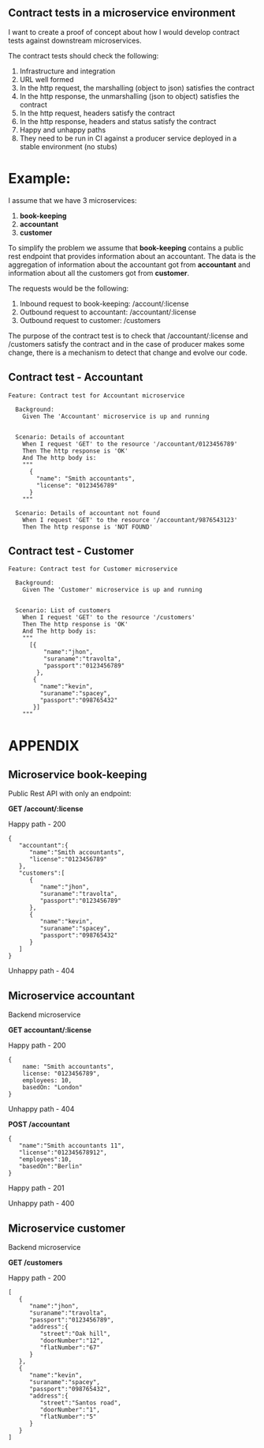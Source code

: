 Contract tests in a microservice environment
-------------------------------------------
I want to create a proof of concept about how I would develop contract tests against downstream microservices. 

The contract tests should check the following:

1. Infrastructure and integration
2. URL well formed
3. In the http request, the marshalling (object to json) satisfies the contract
4. In the http response, the unmarshalling (json to object) satisfies the contract
5. In the http request, headers satisfy the contract
6. In the http response, headers and status satisfy the contract
7. Happy and unhappy paths
8. They need to be run in CI against a producer service deployed in a stable environment (no stubs)

Example:
=======
I assume that we have 3 microservices:

1. **book-keeping**
2. **accountant**
3. **customer**

To simplify the problem we assume that **book-keeping** contains a public rest endpoint that provides information about an accountant. The data is the aggregation of information about the accountant got from **accountant** and information about all the customers got from **customer**.

The requests would be the following:

1. Inbound request to book-keeping: /account/:license
2. Outbound request to accountant: /accountant/:license
3. Outbound request to customer: /customers

The purpose of the contract test is to check that /accountant/:license and /customers satisfy the contract and in the case of producer makes some change, there is a mechanism to detect that change and evolve our code.

Contract test - Accountant
--------------------------
```
Feature: Contract test for Accountant microservice

  Background:
    Given The 'Accountant' microservice is up and running


  Scenario: Details of accountant
    When I request 'GET' to the resource '/accountant/0123456789'
    Then The http response is 'OK'
    And The http body is:
    """
      {
        "name": "Smith accountants",
        "license": "0123456789"
      }
    """

  Scenario: Details of accountant not found
    When I request 'GET' to the resource '/accountant/9876543123'
    Then The http response is 'NOT FOUND'

```

Contract test - Customer
--------------------------
```
Feature: Contract test for Customer microservice

  Background:
    Given The 'Customer' microservice is up and running


  Scenario: List of customers
    When I request 'GET' to the resource '/customers'
    Then The http response is 'OK'
    And The http body is:
    """
      [{
          "name":"jhon",
          "suraname":"travolta",
          "passport":"0123456789"
        },
       {
         "name":"kevin",
         "suraname":"spacey",
         "passport":"098765432"
       }]
    """

```

APPENDIX
========

Microservice book-keeping
-------------------------

Public Rest API with only an endpoint:

**GET        /account/:license**

Happy path - 200

```
{
   "accountant":{
      "name":"Smith accountants",
      "license":"0123456789"
   },
   "customers":[
      {
         "name":"jhon",
         "suraname":"travolta",
         "passport":"0123456789"
      },
      {
         "name":"kevin",
         "suraname":"spacey",
         "passport":"098765432"
      }
   ]
}
```

Unhappy path - 404

Microservice accountant
-----------------------

Backend microservice

**GET accountant/:license**

Happy path - 200

```
{
    name: "Smith accountants",
    license: "0123456789",
    employees: 10,
    basedOn: "London"
}
```

Unhappy path - 404

**POST        /accountant**

```
{
   "name":"Smith accountants 11",
   "license":"012345678912",
   "employees":10,
   "basedOn":"Berlin"
}
```

Happy path - 201

Unhappy path - 400


Microservice customer
---------------------

Backend microservice

**GET /customers**

Happy path - 200

```
[
   {
      "name":"jhon",
      "suraname":"travolta",
      "passport":"0123456789",
      "address":{
         "street":"Oak hill",
         "doorNumber":"12",
         "flatNumber":"67"
      }
   },
   {
      "name":"kevin",
      "suraname":"spacey",
      "passport":"098765432",
      "address":{
         "street":"Santos road",
         "doorNumber":"1",
         "flatNumber":"5"
      }
   }
]

```
